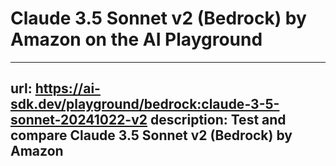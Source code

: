 # Claude 3.5 Sonnet v2 (Bedrock) by Amazon on the AI Playground


---
url: https://ai-sdk.dev/playground/bedrock:claude-3-5-sonnet-20241022-v2
description: Test and compare Claude 3.5 Sonnet v2 (Bedrock) by Amazon
---
